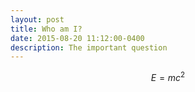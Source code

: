 ```yaml
---
layout: post
title: Who am I?
date: 2015-08-20 11:12:00-0400
description: The important question
---
```


$$
E = mc^2
$$

